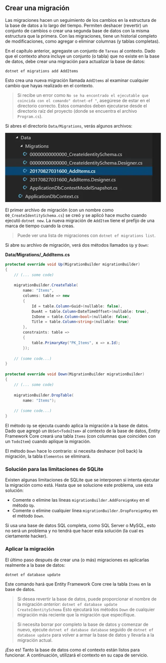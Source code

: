 ## Crear una migración

Las migraciones hacen un seguimiento de los cambios en la estructura de la base de datos a lo largo del tiempo. Permiten deshacer (revertir) un conjunto de cambios o crear una segunda base de datos con la misma estructura que la primera. Con las migraciones, tiene un historial completo de modificaciones, como agregar o eliminar columnas (y tablas completas).

En el capítulo anterior, agregaste un conjunto de `Tareas` al contexto. Dado que el contexto ahora incluye un conjunto (o tabla) que no existe en la base de datos, debe crear una migración para actualizar la base de datos:

```
dotnet ef migrations add AddItems
```

Esto crea una nueva migración llamada `AddItems` al examinar cualquier cambio que hayas realizado en el contexto.

> Si recibe un error como `No se ha encontrado el ejecutable que coincida con el comando" dotnet-ef "`, asegúrese de estar en el directorio correcto. Estos comandos deben ejecutarse desde el directorio raíz del proyecto (donde se encuentra el archivo `Program.cs`).

Si abres el directorio `Data/Migrations`, verás algunos archivos:

![Migraciones múltiples](migrations.webp)

El primer archivo de migración (con un nombre como `00_CreateIdentitySchema.cs`) se creó y se aplicó hace mucho cuando ejecutó `dotnet new`. La nueva migración de `AddItem` tiene el prefijo de una marca de tiempo cuando la creas.

> Puede ver una lista de migraciones con `dotnet ef migrations list`.

Si abre su archivo de migración, verá dos métodos llamados `Up` y `Down`:

**Data/Migrations/<date>_AddItems.cs**

```csharp
protected override void Up(MigrationBuilder migrationBuilder)
{
    // (... some code)

    migrationBuilder.CreateTable(
        name: "Items",
        columns: table => new
        {
            Id = table.Column<Guid>(nullable: false),
            DueAt = table.Column<DateTimeOffset>(nullable: true),
            IsDone = table.Column<bool>(nullable: false),
            Title = table.Column<string>(nullable: true)
        },
        constraints: table =>
        {
            table.PrimaryKey("PK_Items", x => x.Id);
        });

    // (some code...)
}

protected override void Down(MigrationBuilder migrationBuilder)
{
    // (... some code)

    migrationBuilder.DropTable(
        name: "Items");

    // (some code...)
}
```

El método `Up` se ejecuta cuando aplica la migración a la base de datos. Dado que agregó un `DbSet<TodoItem>` al contexto de la base de datos, Entity Framework Core creará una tabla `Items` (con columnas que coinciden con un `TodoItem`) cuando aplique la migración.

El método `Down` hace lo contrario: si necesita deshacer (roll back) la migración, la tabla `Elementos` se eliminará.

### Solución para las limitaciones de SQLite

Existen algunas limitaciones de SQLite que se interponen si intenta ejecutar la migración como está. Hasta que se solucione este problema, use esta solución:

* Comente o elimine las líneas `migrationBuilder.AddForeignKey` en el método `Up`.
* Comente o elimine cualquier línea `migrationBuilder.DropForeignKey` en el método `Down`.

Si usa una base de datos SQL completa, como SQL Server o MySQL, esto no será un problema y no tendrá que hacer esta solución (la cual es ciertamente hacker).

### Aplicar la migración

El último paso después de crear una (o más) migraciones es aplicarlas realmente a la base de datos:

```
dotnet ef database update
```

Este comando hará que Entity Framework Core cree la tabla `Items` en la base de datos.

> Si desea revertir la base de datos, puede proporcionar el nombre de la migración *anterior*:
> `dotnet ef database update CreateIdentitySchema`
> Esto ejecutará los métodos `Down` de cualquier migración más reciente que la migración que especifique.

> Si necesita borrar por completo la base de datos y comenzar de nuevo, ejecute `dotnet ef database database` seguido de `dotnet ef database update` para volver a armar la base de datos y llevarla a la migración actual.

¡Eso es! Tanto la base de datos como el contexto están listos para funcionar. A continuación, utilizará el contexto en su capa de servicio.
